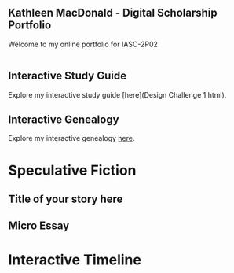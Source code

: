 ## Kathleen MacDonald - Digital Scholarship Portfolio

Welcome to my online portfolio for IASC-2P02


![]()


## Interactive Study Guide

Explore my interactive study guide [here](Design Challenge 1.html).

## Interactive Genealogy

Explore my interactive genealogy [here]().

# Speculative Fiction

## Title of your story here


## Micro Essay


# Interactive Timeline


